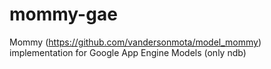 mommy-gae
=========

Mommy (https://github.com/vandersonmota/model_mommy) implementation for Google App Engine Models (only ndb)